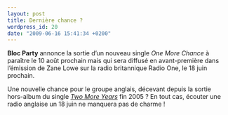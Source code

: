 ```yaml
---
layout: post
title: Dernière chance ?
wordpress_id: 20
date: "2009-06-16 15:41:34 +0200"
---
```


**Bloc Party** annonce la sortie d’un nouveau single _One More Chance_ à
paraître le 10 août prochain mais qui sera diffusé en avant-première dans
l’émission de Zane Lowe sur la radio britannique Radio One, le 18 juin prochain.

Une nouvelle chance pour le groupe anglais, décevant depuis la sortie hors-album
du single [_Two More Years_][1] fin 2005 ? En tout cas, écouter une radio
anglaise un 18 juin ne manquera pas de charme !

[1]: https://www.deadrooster.org/bloc-party-two-more-years/
